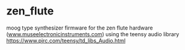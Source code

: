 # zen_flute
moog type synthesizer firmware for the zen flute hardware (www.museelectronicinstruments.com)
using the teensy audio library 
https://www.pjrc.com/teensy/td_libs_Audio.html
